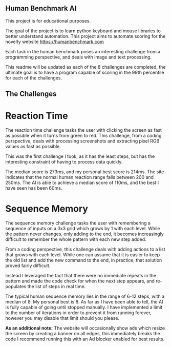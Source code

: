 ## Human Benchmark AI

This project is for educational purposes. 

The goal of the project is to learn python keyboard and mouse libraries to better understand automation.
This project aims to automate scoring for the novelty website <https://humanbenchmark.com>

Each task in the human benchmark poses an interesting challenge from a programming perspective, and deals with image and text processing.

This readme will be updated as each of the 8 challenges are completed, the ultimate goal is to have a program capable of 
scoring in the 99th percentile for each of the challenges.

## The Challenges
# Reaction Time

The reaction time challenge tasks the user with clicking the screen as fast as possible when it turns from green to red.
This challenge, from a coding perspective, deals with processing screenshots and extracting pixel RGB values as fast as possible.

This was the first challenge I took, as it has the least steps, but has the interesting constraint of having to process data quickly.

The median score is 273ms, and my personal best score is 214ms. The site indicates that the normal human reaction range falls between 200 and 250ms.
The AI is able to achieve a median score of 110ms, and the best I have seen has been 60ms.

# Sequence Memory

The sequence memory challenge tasks the user with remembering a sequence of inputs on a 3x3 grid which grows by 1 with each level.
While the pattern never changes, only adding to the end, it becomes increasingly difficult to remember the whole pattern with
each new step added.

From a coding perspective, this challenge deals with adding actions to a list that grows with each level. While one can assume that it is
easier to keep the old list and add the new command to the end, in practice, that solution proved fairly difficult.

Instead I leveraged the fact that there were no immediate repeats in the pattern and made the code check for when the next step appears, and re-populates
the list of steps in real time.

The typical human sequence memory lies in the range of 6-12 steps, with a median of 8. My personal best is 8. As far as I have been able to tell, the AI is
fully capable of going until stopped manually. I have implemented a limit to the number of iterations in order to prevent it from running forever, 
however you may disable that limit should you please.

**As an additional note:** The website will occasionally show ads which resize the screen by creating a banner on all edges, this immediately breaks the code
I recommend running this with an Ad blocker enabled for best results.
